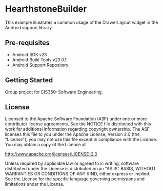 # HearthstoneBuilder

This example illustrates a common usage of the DrawerLayout widget in the Android
support library.

Pre-requisites
--------------

- Android SDK v23
- Android Build Tools v23.0.1
- Android Support Repository

Getting Started
---------------

Group project for CIS350: Software Engineering.  

License
-------

Licensed to the Apache Software Foundation (ASF) under one or more contributor
license agreements.  See the NOTICE file distributed with this work for
additional information regarding copyright ownership.  The ASF licenses this
file to you under the Apache License, Version 2.0 (the "License"); you may not
use this file except in compliance with the License.  You may obtain a copy of
the License at

http://www.apache.org/licenses/LICENSE-2.0

Unless required by applicable law or agreed to in writing, software
distributed under the License is distributed on an "AS IS" BASIS, WITHOUT
WARRANTIES OR CONDITIONS OF ANY KIND, either express or implied.  See the
License for the specific language governing permissions and limitations under
the License.
